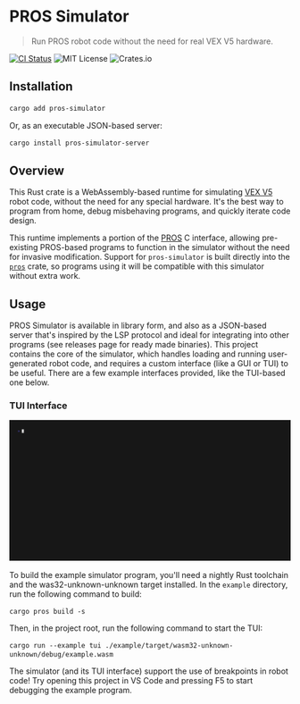 # PROS Simulator

> Run PROS robot code without the need for real VEX V5 hardware.

[![CI Status](https://github.com/pros-rs/pros-simulator/actions/workflows/rust.yml/badge.svg)](https://github.com/pros-rs/pros-simulator/actions/workflows/rust.yml)
![MIT License](https://img.shields.io/crates/l/pros-simulator)
![Crates.io](https://img.shields.io/crates/v/pros-simulator)

## Installation

```sh
cargo add pros-simulator
```

Or, as an executable JSON-based server:

```sh
cargo install pros-simulator-server
```

## Overview

This Rust crate is a WebAssembly-based runtime for simulating [VEX V5](https://www.vexrobotics.com/v5) robot code, without the need for any special hardware. It's the best way to program from home, debug misbehaving programs, and quickly iterate code design.

This runtime implements a portion of the [PROS](https://pros.cs.purdue.edu/) C interface, allowing pre-existing PROS-based programs to function in the simulator without the need for invasive modification. Support for `pros-simulator` is built directly into the [`pros`](https://crates.io/crates/pros) crate, so programs using it will be compatible with this simulator without extra work.

## Usage

PROS Simulator is available in library form, and also as a JSON-based server that's inspired by the LSP protocol and ideal for integrating into other programs (see releases page for ready made binaries). This project contains the core of the simulator, which handles loading and running user-generated robot code, and requires a custom interface (like a GUI or TUI) to be useful. There are a few example interfaces provided, like the TUI-based one below.

### TUI Interface

![TUI interface](./assets/tui.gif)

To build the example simulator program, you'll need a nightly Rust toolchain and the was32-unknown-unknown target installed. In the `example` directory, run the following command to build:

```terminal
cargo pros build -s
```

Then, in the project root, run the following command to start the TUI:

```terminal
cargo run --example tui ./example/target/wasm32-unknown-unknown/debug/example.wasm
```

The simulator (and its TUI interface) support the use of breakpoints in robot code! Try opening this project in VS Code and pressing F5 to start debugging the example program.
